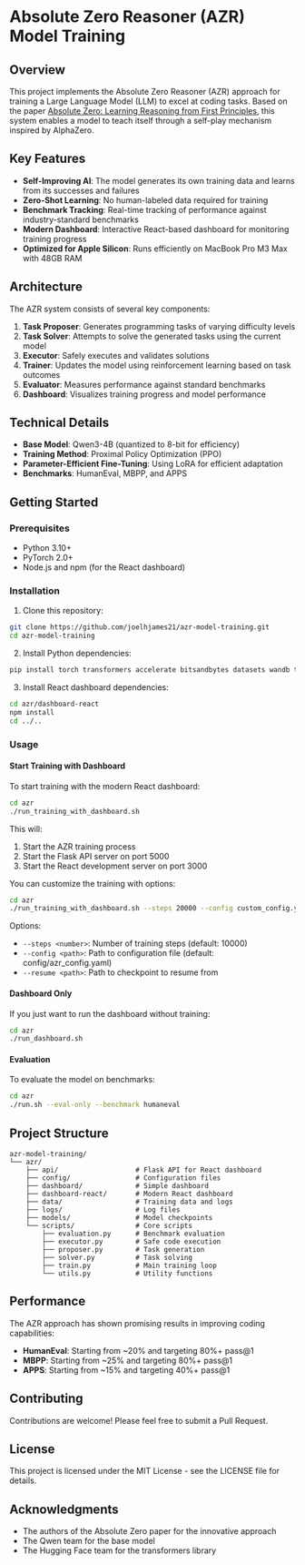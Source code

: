 # Absolute Zero Reasoner (AZR) Model Training

## Overview

This project implements the Absolute Zero Reasoner (AZR) approach for training a Large Language Model (LLM) to excel at coding tasks. Based on the paper [Absolute Zero: Learning Reasoning from First Principles](https://www.arxiv.org/pdf/2505.03335), this system enables a model to teach itself through a self-play mechanism inspired by AlphaZero.

## Key Features

- **Self-Improving AI**: The model generates its own training data and learns from its successes and failures
- **Zero-Shot Learning**: No human-labeled data required for training
- **Benchmark Tracking**: Real-time tracking of performance against industry-standard benchmarks
- **Modern Dashboard**: Interactive React-based dashboard for monitoring training progress
- **Optimized for Apple Silicon**: Runs efficiently on MacBook Pro M3 Max with 48GB RAM

## Architecture

The AZR system consists of several key components:

1. **Task Proposer**: Generates programming tasks of varying difficulty levels
2. **Task Solver**: Attempts to solve the generated tasks using the current model
3. **Executor**: Safely executes and validates solutions
4. **Trainer**: Updates the model using reinforcement learning based on task outcomes
5. **Evaluator**: Measures performance against standard benchmarks
6. **Dashboard**: Visualizes training progress and model performance

## Technical Details

- **Base Model**: Qwen3-4B (quantized to 8-bit for efficiency)
- **Training Method**: Proximal Policy Optimization (PPO)
- **Parameter-Efficient Fine-Tuning**: Using LoRA for efficient adaptation
- **Benchmarks**: HumanEval, MBPP, and APPS

## Getting Started

### Prerequisites

- Python 3.10+
- PyTorch 2.0+
- Node.js and npm (for the React dashboard)

### Installation

1. Clone this repository:
```bash
git clone https://github.com/joelhjames21/azr-model-training.git
cd azr-model-training
```

2. Install Python dependencies:
```bash
pip install torch transformers accelerate bitsandbytes datasets wandb trl peft
```

3. Install React dashboard dependencies:
```bash
cd azr/dashboard-react
npm install
cd ../..
```

### Usage

#### Start Training with Dashboard

To start training with the modern React dashboard:
```bash
cd azr
./run_training_with_dashboard.sh
```

This will:
1. Start the AZR training process
2. Start the Flask API server on port 5000
3. Start the React development server on port 3000

You can customize the training with options:
```bash
cd azr
./run_training_with_dashboard.sh --steps 20000 --config custom_config.yaml
```

Options:
- `--steps <number>`: Number of training steps (default: 10000)
- `--config <path>`: Path to configuration file (default: config/azr_config.yaml)
- `--resume <path>`: Path to checkpoint to resume from

#### Dashboard Only

If you just want to run the dashboard without training:
```bash
cd azr
./run_dashboard.sh
```

#### Evaluation

To evaluate the model on benchmarks:
```bash
cd azr
./run.sh --eval-only --benchmark humaneval
```

## Project Structure

```
azr-model-training/
└── azr/
    ├── api/                   # Flask API for React dashboard
    ├── config/                # Configuration files
    ├── dashboard/             # Simple dashboard
    ├── dashboard-react/       # Modern React dashboard
    ├── data/                  # Training data and logs
    ├── logs/                  # Log files
    ├── models/                # Model checkpoints
    └── scripts/               # Core scripts
        ├── evaluation.py      # Benchmark evaluation
        ├── executor.py        # Safe code execution
        ├── proposer.py        # Task generation
        ├── solver.py          # Task solving
        ├── train.py           # Main training loop
        └── utils.py           # Utility functions
```

## Performance

The AZR approach has shown promising results in improving coding capabilities:

- **HumanEval**: Starting from ~20% and targeting 80%+ pass@1
- **MBPP**: Starting from ~25% and targeting 80%+ pass@1
- **APPS**: Starting from ~15% and targeting 40%+ pass@1

## Contributing

Contributions are welcome! Please feel free to submit a Pull Request.

## License

This project is licensed under the MIT License - see the LICENSE file for details.

## Acknowledgments

- The authors of the Absolute Zero paper for the innovative approach
- The Qwen team for the base model
- The Hugging Face team for the transformers library
